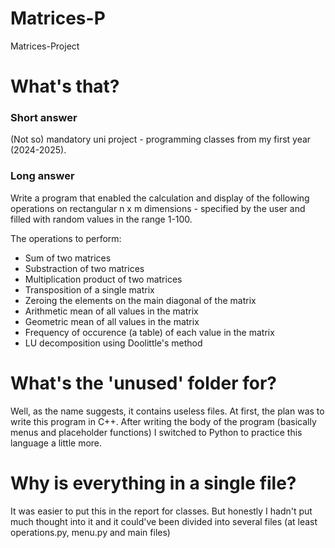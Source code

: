 # Matrices-P
Matrices-Project

# What's that?
### Short answer
(Not so) mandatory uni project - programming classes from my first year (2024-2025).

### Long answer
Write a program that enabled the calculation and display of the following operations on rectangular n x m dimensions - specified by the user and filled with random values in the range 1-100.

The operations to perform:
- Sum of two matrices
- Substraction of two matrices
- Multiplication product of two matrices
- Transposition of a single matrix
- Zeroing the elements on the main diagonal of the matrix
- Arithmetic mean of all values in the matrix
- Geometric mean of all values in the matrix
- Frequency of occurence (a table) of each value in the matrix
- LU decomposition using Doolittle's method

# What's the 'unused' folder for?
Well, as the name suggests, it contains useless files. At first, the plan was to write this program in C++. After writing the body of the program (basically menus and placeholder functions) I switched to Python to practice this language a little more.

# Why is everything in a single file?
It was easier to put this in the report for classes. But honestly I hadn't put much thought into it and it could've been divided into several files (at least operations.py, menu.py and main files)
